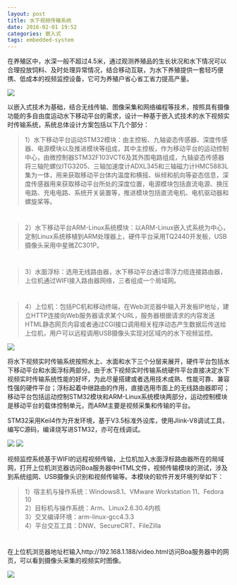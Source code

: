 ```yaml
---
layout: post
title: 水下视频传输系统
date: 2016-02-01 19:52
categories: 嵌入式
tags: embedded-system
---
```



在养殖区中，水深一般不超过4.5米，通过观测养殖品的生长状况和水下情况可以合理投放饲料、及时处理异常情况，结合移动互联，为水下养殖提供一套轻巧便携、低成本的视频监控设备，它可为养殖户省心省工省力提高产量。

![](/assets/2016-02-01-水下视频传输系统图1.png)

以嵌入式技术为基础，结合无线传输、图像采集和网络编程等技术，按照具有摄像功能的多自由度运动水下移动平台的需求，设计一种基于嵌入式技术的水下视频实时传输系统，系统总体设计方案包括以下几个部分：

>1）水下移动平台运动STM32模块：由主控板、九轴姿态传感器、深度传感器、电源模块以及推进模块等组成，其中主控板，作为移动平台的运动控制中心，由微控制器STM32F103VCT6及其外围电路组成，九轴姿态传感器将三轴陀螺仪ITG3205、三轴加速度计ADXL345和三轴磁力计HMC5883L集为一体，用来获取移动平台体内温度和横摇、纵倾和航向等姿态信息，深度传感器用来获取移动平台所处的深度位置，电源模块包括直流电源、换压电路、充电电路、系统开关装置等，推进模块包括直流电机、电机驱动器和螺旋桨等。

#

>2）水下移动平台ARM-Linux系统模块：以ARM-Linux嵌入式系统为中心，定制Linux系统移植到ARM处理器上，硬件平台采用TQ2440开发板，USB摄像头采用中星微ZC301P。

#

>3）水面浮标：选用无线路由器，水下移动平台通过零浮力缆连接路由器，上位机通过WIFI接入路由器网络，三者组成一个局域网。

#

>4）上位机：包括PC机和移动终端，在Web浏览器中输入开发板IP地址，建立HTTP连接向Web服务器请求某个URL，服务器根据请求的内容发送HTML静态网页内容或者通过CGI接口调用相关程序动态产生数据后传送给上位机，用户可以远程调用USB摄像头实现对区域内的水下视频监控。

![](/assets/2016-02-01-水下视频传输系统图2.png)

将水下视频实时传输系统按照水上、水面和水下三个分层来展开，硬件平台包括水下移动平台和水面浮标两部分。由于水下视频实时传输系统硬件平台直接决定水下视频实时传输系统性能的好坏，为此尽量搭建或者选用技术成熟、性能可靠、兼容性强的硬件平台；浮标起着中继路由的作用，直接选用市面上的无线路由器即可；移动平台包括运动控制STM32模块和ARM-Linux系统模块两部分，运动控制模块是移动平台的载体控制单元，而ARM主要是视频采集和传输的平台。

STM32采用Keil4作为开发环境，基于V3.5标准外设库，使用Jlink-V8调试工具，编写C源码，编译烧写进STM32，亦可在线调试。

![](/assets/2016-02-01-水下视频传输系统图3.png)
![](/assets/2016-02-01-水下视频传输系统图4.png)

视频监控系统基于WIFI的远程视频传输，上位机加入水面浮标路由器所在的局域网，打开上位机浏览器访问Boa服务器中HTML文件，视频传输模块的测试，涉及到系统组网、USB摄像头识别和视频传输等。本模块的软件开发环境列举如下：
>1）宿主机与操作系统：Windows8.1、VMware Workstation 11、Fedora 10  
2）目标机与操作系统：Arm、Linux2.6.30.4内核  
3）交叉编译环境：arm-linux-gcc4.3.3  
4）平台交互工具：DNW、SecureCRT、FileZilla  

#

在上位机浏览器地址栏输入http://192.168.1.188/video.html访问Boa服务器中的网页，可以看到摄像头采集的视频实时图像。

![](/assets/2016-02-01-水下视频传输系统图5.png)
